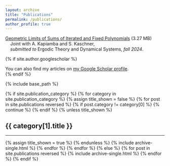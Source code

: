```yaml
---
layout: archive
title: "Publications"
permalink: /publications/
author_profile: true
---
```


[Geometric Limits of Sums of Iterated and Fixed Polynomials](\pub\KKW2024) (3.27 MB)<br>
&nbsp;&nbsp;&nbsp;&nbsp;Joint with A. Kapiamba and S. Kaschner, <br>
&nbsp;&nbsp;&nbsp;&nbsp;*submitted to* Ergodic Theory and Dynamical Systems, *fall 2024*.

{% if site.author.googlescholar %}
  <div class="wordwrap">You can also find my articles on <a href="{{site.author.googlescholar}}">my Google Scholar profile</a>.</div>
{% endif %}

{% include base_path %}

<!-- New style rendering if publication categories are defined -->
{% if site.publication_category %}
  {% for category in site.publication_category  %}
    {% assign title_shown = false %}
    {% for post in site.publications reversed %}
      {% if post.category != category[0] %}
        {% continue %}
      {% endif %}
      {% unless title_shown %}
        <h2>{{ category[1].title }}</h2><hr />
        {% assign title_shown = true %}
      {% endunless %}
      {% include archive-single.html %}
    {% endfor %}
  {% endfor %}
{% else %}
  {% for post in site.publications reversed %}
    {% include archive-single.html %}
  {% endfor %}
{% endif %}